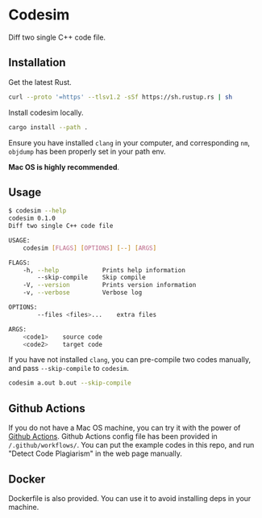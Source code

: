 # Codesim

Diff two single C++ code file.

## Installation

Get the latest Rust.

```bash
curl --proto '=https' --tlsv1.2 -sSf https://sh.rustup.rs | sh
```

Install codesim locally.

```bash
cargo install --path .
```

Ensure you have installed `clang` in your computer, and corresponding `nm`, `objdump` has been properly set in your path env.

**Mac OS is highly recommended**.

## Usage

```bash
$ codesim --help
codesim 0.1.0
Diff two single C++ code file

USAGE:
    codesim [FLAGS] [OPTIONS] [--] [ARGS]

FLAGS:
    -h, --help            Prints help information
        --skip-compile    Skip compile
    -V, --version         Prints version information
    -v, --verbose         Verbose log

OPTIONS:
        --files <files>...    extra files

ARGS:
    <code1>    source code
    <code2>    target code
```

If you have not installed `clang`, you can pre-compile two codes manually, and pass `--skip-compile` to `codesim`.

```bash
codesim a.out b.out --skip-compile
```

## Github Actions

If you do not have a Mac OS machine, you can try it with the power of [Github Actions](https://github.com/features/actions). Github Actions config file has been provided in `/.github/workflows/`. You can put the example codes in this repo, and run "Detect Code Plagiarism" in the web page manually.

## Docker

Dockerfile is also provided. You can use it to avoid installing deps in your machine.
